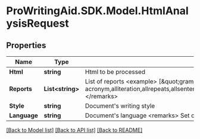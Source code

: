 # ProWritingAid.SDK.Model.HtmlAnalysisRequest
## Properties

Name | Type | Description | Notes
------------ | ------------- | ------------- | -------------
**Html** | **string** | Html to be processed | 
**Reports** | **List&lt;string&gt;** | List of reports   &lt;example&gt;  [\&quot;grammar\&quot;,\&quot;overused\&quot;]  &lt;/example&gt;&lt;remarks&gt;  List of currently supported reports:  acronym,alliteration,allrepeats,allsentences,cliche,closerepeat,combo,complex,consistency,core,corporate,dialog,diction,dva,eloquence,grammar,grammarplus,homonym,house,initial,nlp,overused,overusedonly,overview,pacing,passive,phrases,plagiarism,plength,preadability,slength,ssentences,ssentences_noglue,structure,thesaurus,transition,vague,wordcloud,wordsandphrases,wordsphrases  &lt;/remarks&gt; | 
**Style** | **string** | Document&#39;s writing style | 
**Language** | **string** | Document&#39;s language  &lt;remarks&gt;  Set correct UK/US language to get region-specific suggestions  &lt;/remarks&gt; | 

[[Back to Model list]](../README.md#documentation-for-models) [[Back to API list]](../README.md#documentation-for-api-endpoints) [[Back to README]](../README.md)

